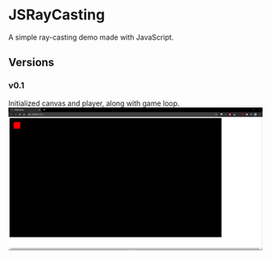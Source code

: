 # JSRayCasting
A simple ray-casting demo made with JavaScript.

## Versions
### v0.1
Initialized canvas and player, along with game loop.
![v.01 screenshot](readme-resources/v0.1.png)